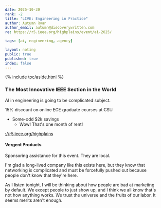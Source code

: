 ```yaml
---
date: 2025-10-30
rank: -2
title: "LIVE: Engineering in Practice"
author: Autumn Ryan
author_email: autumn@discoverywritten.com
re: https://r5.ieee.org/highplains/event/ai-2025/

tags: [ai, engineering, agency]

layout: noting
public: true
published: true
index: false
---
```


{% include toc/aside.html %}

### The Most Innovative IEEE Section in the World

AI in engineering is going to be complicated subject.

15% discount on online ECE graduate courses at CSU
- Some-odd $2k savings
  - Wow! That's one month of rent!

[://r5.ieee.org/highplains](https://r5.ieee.org/highplains)

#### Vergent Products

Sponsoring assistance for this event. They are local.

I'm glad a long-lived company like this exists here, but they know that networking is complicated and must be forcefully pushed out because people don't know that they're here.

As I listen tonight, I will be thinking about how people are bad at marketing by default. We except people to just show up, and I think we all know that's not how anything works. We trust the universe and the fruits of our labor. It seems merits aren't enough.
